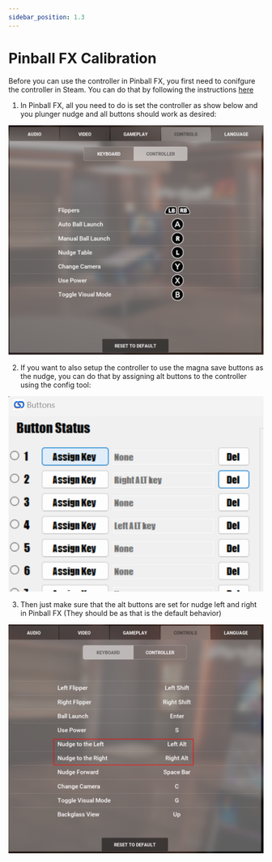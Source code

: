 ```yaml
---
sidebar_position: 1.3
---
```


# Pinball FX Calibration

Before you can use the controller in Pinball FX, you first need to conifgure the controller in Steam. You can do that by following the instructions [here](./steam-calibration)

1. In Pinball FX, all you need to do is set the controller as show below and you plunger nudge and all buttons should work as desired:

![image](./img/fx3.png)

2. If you want to also setup the controller to use the magna save buttons as the nudge, you can do that by assigning alt buttons to the controller using the config tool:

![image](./img/fx2.png)

3. Then just make sure that the alt buttons are set for nudge left and right in Pinball FX (They should be as that is the default behavior)

![image](./img/fx1.png)